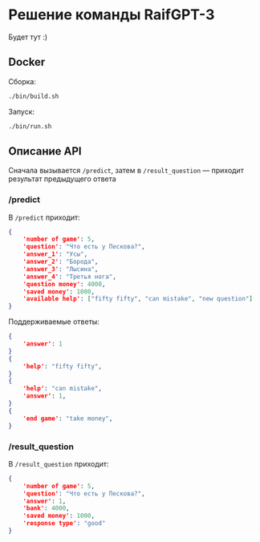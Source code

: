 # Решение команды RaifGPT-3

Будет тут :)

## Docker

Сборка:
```bash
./bin/build.sh
```

Запуск:
```bash
./bin/run.sh
```

## Описание API

Сначала вызывается `/predict`, затем в `/result_question` — приходит результат предыдущего ответа

### /predict

 В `/predict` приходит:
```json
{   
    'number of game': 5,
    'question': "Что есть у Пескова?",
    'answer_1': "Усы",
    'answer_2': "Борода",
    'answer_3': "Лысина",
    'answer_4': "Третья нога",
    'question money': 4000,
    'saved money': 1000,
    'available help': ["fifty fifty", "can mistake", "new question"]
}
```

Поддерживаемые ответы:
```json
{
    'answer': 1
}
{   
    'help': "fifty fifty",
}
{   
    'help': "can mistake",
    'answer': 1,
}
{   
    'end game': "take money",
}
```

### /result_question

В `/result_question` приходит:

```json
{
    'number of game': 5,
    'question': "Что есть у Пескова?",
    'answer': 1,
    'bank': 4000,
    'saved money': 1000,
    'response type': "good"
}
```